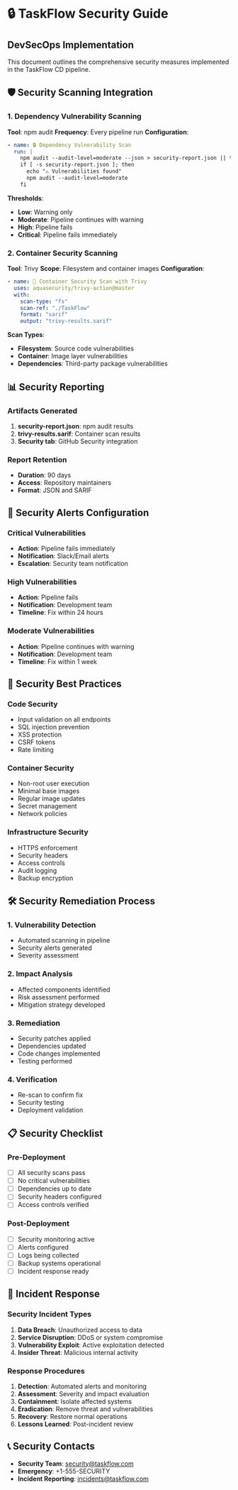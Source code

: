 # 🔒 TaskFlow Security Guide

## DevSecOps Implementation

This document outlines the comprehensive security measures implemented in the TaskFlow CD pipeline.

## 🛡️ Security Scanning Integration

### 1. Dependency Vulnerability Scanning

**Tool**: npm audit
**Frequency**: Every pipeline run
**Configuration**:

```yaml
- name: 🔒 Dependency Vulnerability Scan
  run: |
    npm audit --audit-level=moderate --json > security-report.json || true
    if [ -s security-report.json ]; then
      echo "⚠️ Vulnerabilities found"
      npm audit --audit-level=moderate
    fi
```

**Thresholds**:

- **Low**: Warning only
- **Moderate**: Pipeline continues with warning
- **High**: Pipeline fails
- **Critical**: Pipeline fails immediately

### 2. Container Security Scanning

**Tool**: Trivy
**Scope**: Filesystem and container images
**Configuration**:

```yaml
- name: 🐳 Container Security Scan with Trivy
  uses: aquasecurity/trivy-action@master
  with:
    scan-type: "fs"
    scan-ref: "./TaskFlow"
    format: "sarif"
    output: "trivy-results.sarif"
```

**Scan Types**:

- **Filesystem**: Source code vulnerabilities
- **Container**: Image layer vulnerabilities
- **Dependencies**: Third-party package vulnerabilities

## 📊 Security Reporting

### Artifacts Generated

1. **security-report.json**: npm audit results
2. **trivy-results.sarif**: Container scan results
3. **Security tab**: GitHub Security integration

### Report Retention

- **Duration**: 90 days
- **Access**: Repository maintainers
- **Format**: JSON and SARIF

## 🚨 Security Alerts Configuration

### Critical Vulnerabilities

- **Action**: Pipeline fails immediately
- **Notification**: Slack/Email alerts
- **Escalation**: Security team notification

### High Vulnerabilities

- **Action**: Pipeline fails
- **Notification**: Development team
- **Timeline**: Fix within 24 hours

### Moderate Vulnerabilities

- **Action**: Pipeline continues with warning
- **Notification**: Development team
- **Timeline**: Fix within 1 week

## 🔐 Security Best Practices

### Code Security

- Input validation on all endpoints
- SQL injection prevention
- XSS protection
- CSRF tokens
- Rate limiting

### Container Security

- Non-root user execution
- Minimal base images
- Regular image updates
- Secret management
- Network policies

### Infrastructure Security

- HTTPS enforcement
- Security headers
- Access controls
- Audit logging
- Backup encryption

## 🛠️ Security Remediation Process

### 1. Vulnerability Detection

- Automated scanning in pipeline
- Security alerts generated
- Severity assessment

### 2. Impact Analysis

- Affected components identified
- Risk assessment performed
- Mitigation strategy developed

### 3. Remediation

- Security patches applied
- Dependencies updated
- Code changes implemented
- Testing performed

### 4. Verification

- Re-scan to confirm fix
- Security testing
- Deployment validation

## 📋 Security Checklist

### Pre-Deployment

- [ ] All security scans pass
- [ ] No critical vulnerabilities
- [ ] Dependencies up to date
- [ ] Security headers configured
- [ ] Access controls verified

### Post-Deployment

- [ ] Security monitoring active
- [ ] Alerts configured
- [ ] Logs being collected
- [ ] Backup systems operational
- [ ] Incident response ready

## 🚨 Incident Response

### Security Incident Types

1. **Data Breach**: Unauthorized access to data
2. **Service Disruption**: DDoS or system compromise
3. **Vulnerability Exploit**: Active exploitation detected
4. **Insider Threat**: Malicious internal activity

### Response Procedures

1. **Detection**: Automated alerts and monitoring
2. **Assessment**: Severity and impact evaluation
3. **Containment**: Isolate affected systems
4. **Eradication**: Remove threat and vulnerabilities
5. **Recovery**: Restore normal operations
6. **Lessons Learned**: Post-incident review

## 📞 Security Contacts

- **Security Team**: security@taskflow.com
- **Emergency**: +1-555-SECURITY
- **Incident Reporting**: incidents@taskflow.com
